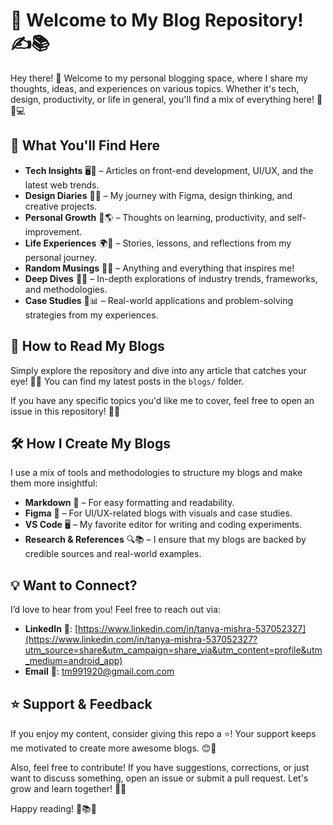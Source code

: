 # 🚀 Welcome to My Blog Repository! ✍️📚

Hey there! 👋 Welcome to my personal blogging space, where I share my thoughts, ideas, and experiences on various topics. Whether it's tech, design, productivity, or life in general, you'll find a mix of everything here! 🎨💡💻

## 🌟 What You'll Find Here
- **Tech Insights** 🖥️🚀 – Articles on front-end development, UI/UX, and the latest web trends.
- **Design Diaries** 🎨✨ – My journey with Figma, design thinking, and creative projects.
- **Personal Growth** 🌱🌎 – Thoughts on learning, productivity, and self-improvement.
- **Life Experiences** 🌍📖 – Stories, lessons, and reflections from my personal journey.
- **Random Musings** 🧠💬 – Anything and everything that inspires me!
- **Deep Dives** 🔬📜 – In-depth explorations of industry trends, frameworks, and methodologies.
- **Case Studies** 📝📊 – Real-world applications and problem-solving strategies from my experiences.

## 📖 How to Read My Blogs
Simply explore the repository and dive into any article that catches your eye! 👀📜 You can find my latest posts in the `blogs/` folder.

If you have any specific topics you'd like me to cover, feel free to open an issue in this repository! 📝🙌

## 🛠 How I Create My Blogs
I use a mix of tools and methodologies to structure my blogs and make them more insightful:
- **Markdown** 📝 – For easy formatting and readability.
- **Figma** 🎨 – For UI/UX-related blogs with visuals and case studies.
- **VS Code** 🖥️ – My favorite editor for writing and coding experiments.
- **Research & References** 🔍📚 – I ensure that my blogs are backed by credible sources and real-world examples.

## 💡 Want to Connect?
I’d love to hear from you! Feel free to reach out via:

- **LinkedIn** 🔗: [https://www.linkedin.com/in/tanya-mishra-537052327](https://www.linkedin.com/in/tanya-mishra-537052327?utm_source=share&utm_campaign=share_via&utm_content=profile&utm_medium=android_app)
- **Email** 📩: tm991920@gmail.com.com

## ⭐ Support & Feedback
If you enjoy my content, consider giving this repo a ⭐! Your support keeps me motivated to create more awesome blogs. 😊💖

Also, feel free to contribute! If you have suggestions, corrections, or just want to discuss something, open an issue or submit a pull request. Let's grow and learn together! 🚀✨

Happy reading! 🚀📚✨


